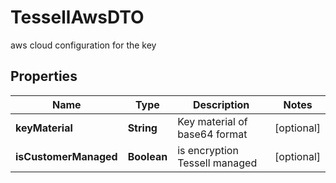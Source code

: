 

# TessellAwsDTO

aws cloud configuration for the key

## Properties

Name | Type | Description | Notes
------------ | ------------- | ------------- | -------------
**keyMaterial** | **String** | Key material of base64 format |  [optional]
**isCustomerManaged** | **Boolean** | is encryption Tessell managed |  [optional]




